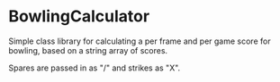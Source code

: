 # BowlingCalculator

Simple class library for calculating a per frame and per game score for bowling, based on a string array of scores.

Spares are passed in as "/" and strikes as "X".

